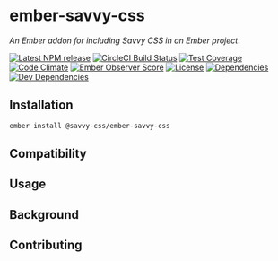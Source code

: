 # ember-savvy-css

_An Ember addon for including Savvy CSS in an Ember project_.

[![Latest NPM release][npm-badge]][npm-badge-url]
[![CircleCI Build Status][circle-badge]][circle-badge-url]
[![Test Coverage][coverage-badge]][coverage-badge-url]
[![Code Climate][codeclimate-badge]][codeclimate-badge-url]
[![Ember Observer Score][ember-observer-badge]][ember-observer-badge-url]
[![License][license-badge]][license-badge-url]
[![Dependencies][dependencies-badge]][dependencies-badge-url]
[![Dev Dependencies][devDependencies-badge]][devDependencies-badge-url]


## Installation

```sh
ember install @savvy-css/ember-savvy-css
```

## Compatibility 

## Usage

## Background

## Contributing


[npm-badge]: https://img.shields.io/npm/v/ember-savvy-css.svg
[npm-badge-url]: https://www.npmjs.com/package/ember-savvy-css
[circle-badge]: https://circleci.com/gh/BrianSipple/ember-savvy-css/tree/master.svg?style=svg&circle-token={{CIRCLE_TOKEN}}
[circle-badge-url]: https://circleci.com/gh/BrianSipple/ember-savvy-css/tree/master
[codeclimate-badge]: https://img.shields.io/codeclimate/github/BrianSipple/ember-savvy-css.svg
[codeclimate-badge-url]: https://codeclimate.com/github/BrianSipple/ember-savvy-css
[coverage-badge]: https://codeclimate.com/repos/580452d5c451cf0072003bc5/badges/fe9856d5b427c83eec3c/coverage.svg
[coverage-badge-url]: https://codeclimate.com/repos/580452d5c451cf0072003bc5/coverage
[ember-observer-badge]: http://emberobserver.com/badges/ember-savvy-css.svg
[ember-observer-badge-url]: http://emberobserver.com/addons/ember-savvy-css
[license-badge]: https://img.shields.io/npm/l/ember-savvy-css.svg
[license-badge-url]: ./LICENSE
[dependencies-badge]: https://img.shields.io/david/BrianSipple/ember-savvy-css.svg
[dependencies-badge-url]: https://david-dm.org/BrianSipple/ember-savvy-css
[devDependencies-badge]: https://img.shields.io/david/dev/BrianSipple/ember-savvy-css.svg
[devDependencies-badge-url]: https://david-dm.org/BrianSipple/ember-savvy-css#info=devDependencies
